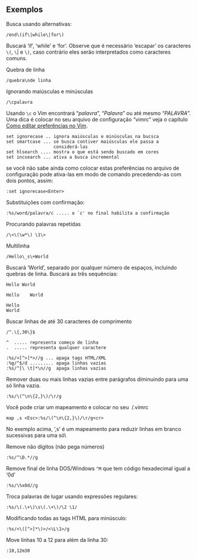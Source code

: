 Exemplos
-------------

Busca usando alternativas:
```
/end\(if\|while\|for\)
```
Buscará ‘if’, ‘while’ e ‘for’.
Observe que é necessário ‘escapar’ os caracteres `\(`, `\`| e `\)`, caso
contrário eles serão interpretados como caracteres comuns.

Quebra de linha
```
/quebra\nde linha
```
Ignorando maiúsculas e minúsculas
```
/\cpalavra
```
Usando `\c` o Vim encontrará “*palavra*”,
“*Palavra*” ou até mesmo
“*PALAVRA*”. Uma dica é colocar no seu arquivo
de configuração “vimrc” veja o capítulo
[Como editar preferências no Vim](../capitulo_12/como_editar_preferencias_no_vim.md).
```
set ignorecase .. ignora maiúsculas e minúsculas na bucsca
set smartcase ... se busca contiver maiúsculas ele passa a
                  considerá-las
set hlsearch .... mostra o que está sendo buscado em cores
set incsearch ... ativa a busca incremental
```
se você não sabe ainda como colocar estas preferências no arquivo de
configuração pode ativa-las em modo de comando precedendo-as com dois
pontos, assim:
```
:set ignorecase<Enter>
```
Substituições com confirmação:
```
:%s/word/palavra/c ..... o `c' no final habilita a confirmação
```
Procurando palavras repetidas
```
/\<\(\w*\) \1\>
```
Multilinha
```
/Hello\_s\+World
```
Buscará ‘World’, separado por qualquer número de espaços, incluindo
quebras de linha. Buscará as três sequências:
```
Hello World

Hello    World

Hello
World
```
Buscar linhas de até 30 caracteres de comprimento
```
/^.\{,30\}$

^  ..... representa começo de linha
.  ..... representa qualquer caractere

:%s/<[^>]*>//g ... apaga tags HTML/XML
:%g/^$/d ......... apaga linhas vazias
:%s/^[\ \t]*\n//g  apaga linhas vazias
```
Remover duas ou mais linhas vazias entre parágrafos diminuindo para uma
só linha vazia.
```
:%s/\(^\n\{2,}\)/\r/g
```
Você pode criar um mapeamento e colocar no seu  /.vimrc
```
map ,s <Esc>:%s/\(^\n\{2,}\)/\r/g<cr>
```
No exemplo acima, ‘,s’ é um mapeamento para reduzir linhas
em branco sucessivas para uma só\

Remove não dígitos (não pega números)
```
:%s/^\D.*//g
```
Remove final de linha DOS/Windows `^M` que tem código hexadecimal igual
a ‘0d’
```
:%s/\%x0d//g
```
Troca palavras de lugar usando expressões regulares:
```
:%s/\(.\+\)\s\(.\+\)/\2 \1/
```
Modificando todas as tags HTML para minúsculo:
```
:%s/<\([^>]*\)>/<\L\1>/g
```
Move linhas 10 a 12 para além da linha 30:
```
:10,12m30
```

